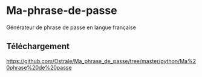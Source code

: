 # Ma-phrase-de-passe
Générateur de phrase de passe en langue française

## Téléchargement 
https://github.com/Ostrale/Ma_phrase_de_passe/tree/master/python/Ma%20phrase%20de%20passe
